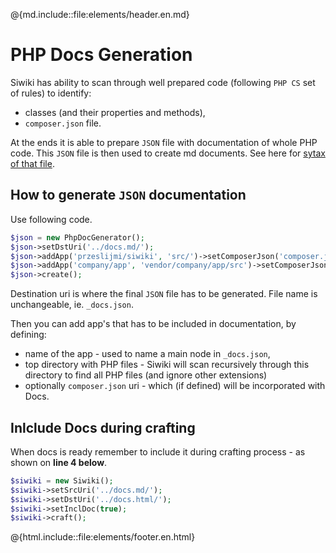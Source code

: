 @{md.include::file:elements/header.en.md}

# PHP Docs Generation

Siwiki has ability to scan through well prepared code (following `PHP CS` set of rules) to identify:
  - classes (and their properties and methods),
  - `composer.json` file.

At the ends it is able to prepare `JSON` file with documentation of whole PHP code. This `JSON` file is then used to create md documents. See here for [sytax of that file](en-docs-json-syntax.!).

## How to generate `JSON` documentation

Use following code.

```php
$json = new PhpDocGenerator();
$json->setDstUri('../docs.md/');
$json->addApp('przeslijmi/siwiki', 'src/')->setComposerJson('composer.json');
$json->addApp('company/app', 'vendor/company/app/src')->setComposerJson('vendor/company/app/composer.json');
$json->create();
```

Destination uri is where the final `JSON` file has to be generated. File name is unchangeable, ie. `_docs.json`.

Then you can add app's that has to be included in documentation, by defining:
  - name of the app - used to name a main node in `_docs.json`,
  - top directory with PHP files - Siwiki will scan recursively through this directory to find all PHP files (and ignore other extensions)
  - optionally `composer.json` uri - which (if defined) will be incorporated with Docs.

## Inlclude Docs during crafting

When docs is ready remember to include it during crafting process - as shown on **line 4 below**.

```php
$siwiki = new Siwiki();
$siwiki->setSrcUri('../docs.md/');
$siwiki->setDstUri('../docs.html/');
$siwiki->setInclDoc(true);
$siwiki->craft();
```

@{html.include::file:elements/footer.en.html}
